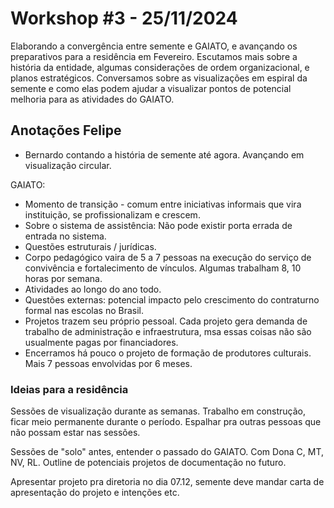 # Workshop #3  - 25/11/2024

Elaborando a convergência entre semente e GAIATO, e avançando os preparativos para a residência em Fevereiro. Escutamos mais sobre a história da entidade, algumas considerações de ordem organizacional, e planos estratégicos. Conversamos sobre as visualizações em espiral da semente e como elas podem ajudar a visualizar pontos de potencial melhoria para as atividades do GAIATO.

## Anotações Felipe


- Bernardo contando a história de semente até agora. Avançando em visualização circular.

GAIATO:

- Momento de transição - comum entre iniciativas informais que vira instituição, se profissionalizam e crescem.
- Sobre o sistema de assistência: Não pode existir porta errada de entrada no sistema.
- Questões estruturais / jurídicas.
- Corpo pedagógico vaira de 5 a 7 pessoas na execução do serviço de convivência e fortalecimento de vínculos. Algumas trabalham 8, 10 horas por semana.
- Atividades ao longo do ano todo.
- Questões externas: potencial impacto pelo crescimento do contraturno formal nas escolas no Brasil.
- Projetos trazem seu próprio pessoal. Cada projeto gera demanda de trabalho de administração e infraestrutura, msa essas coisas não são usualmente pagas por financiadores. 
- Encerramos há pouco o projeto de formação de produtores culturais. Mais 7 pessoas envolvidas por 6 meses.

### Ideias para a residência

Sessões de visualização durante as semanas. Trabalho em construção, ficar meio permanente durante o período. Espalhar pra outras pessoas que não possam estar nas sessões.

Sessões de "solo" antes, entender o passado do GAIATO. Com Dona C, MT, NV, RL. Outline de potenciais projetos de documentação no futuro.

Apresentar projeto pra diretoria no dia 07.12, semente deve mandar carta  de apresentação do projeto e intenções etc.



